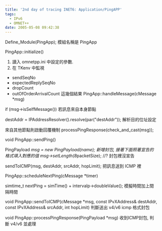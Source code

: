 ```yaml
---
title: '2nd day of tracing INET6: Application/PingAPP'
tags:
  - IPv6
  - OMNET++
date: 2005-05-08 09:42:38
---
```


Define_Module(PingApp);
模組名稱是 PingApp

PingApp::initialize()

1.  讀入 omnetpp.ini 中設定的參數.
2.  在 TKenv 中監視 

*   sendSeqNo
*   expectedReplySeqNo
*   dropCount
*   outOfOrderArrivalCount
這幾個結果 PingApp::handleMessage(cMessage *msg)

if (msg->isSelfMessage())
若訊息來自本身節點

destAddr = IPAddressResolver().resolve(par("destAddr"));
解析目的位址設定

來自其他節點則啟動回覆機制
processPingResponse(check_and_cast<pingpayload>(msg));

void PingApp::sendPing()

PingPayload *msg = new PingPayload(name);
新增封包, 接著下面照著宣告的格式填入對應的值
msg->setLength(8*packetSize); //? 封包裡沒宣告

sendToICMP(msg, destAddr, srcAddr, hopLimit);
把訊息送到 ICMP 裡

PingApp::scheduleNextPing(cMessage *timer)

simtime_t nextPing = simTime() + intervalp->doubleValue();
模擬時間加上間隔時間

void PingApp::sendToICMP(cMessage *msg, const IPvXAddress& destAddr, const IPvXAddress&amp; srcAddr, int hopLimit)
判斷送出 v4/v6 icmp 格式封包

void PingApp::processPingResponse(PingPayload *msg)
收到ICMP封包, 判斷</pingpayload> v4/v6 並<pingpayload>處理
</pingpayload>